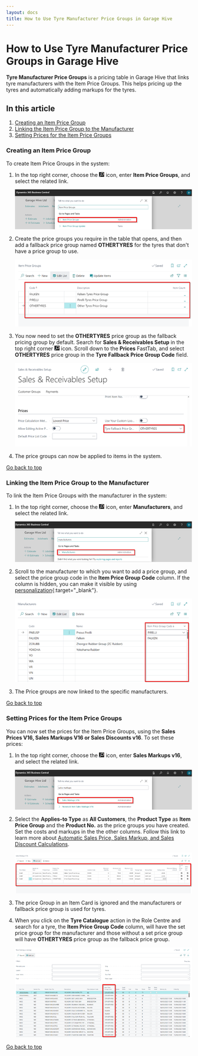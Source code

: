 ```yaml
---
layout: docs
title: How to Use Tyre Manufacturer Price Groups in Garage Hive
---
```


<a name="top"></a>

# How to Use Tyre Manufacturer Price Groups in Garage Hive
**Tyre Manufacturer Price Groups** is a pricing table in Garage Hive that links tyre manufacturers with the Item Price Groups. This helps pricing up the tyres and automatically adding markups for the tyres.


## In this article
1. [Creating an Item Price Group](#creating-an-item-price-group)
2. [Linking the Item Price Group to the Manufacturer](#linking-the-item-price-group-to-the-manufacturer)
3. [Setting Prices for the Item Price Groups](#setting-prices-for-the-item-price-groups)

### Creating an Item Price Group
To create Item Price Groups in the system:
1. In the top right corner, choose the ![](media/search_icon.png) icon, enter **Item Price Groups**, and select the related link.

   ![](media/garagehive-create-item-price-group1.png)

2. Create the price groups you require in the table that opens, and then add a fallback price group named **OTHERTYRES** for the tyres that don't have a price group to use.

   ![](media/garagehive-create-item-price-group2.png)

3. You now need to set the **OTHERTYRES** price group as the fallback pricing group by default. Search for **Sales & Receivables Setup** in the top right corner ![](media/search_icon.png) icon. Scroll down to the **Prices** FastTab, and select **OTHERTYRES** price group in the **Tyre Fallback Price Group Code** field.

   ![](media/garagehive-create-item-price-group3.png)

4. The price groups can now be applied to items in the system.


[Go back to top](#top)

### Linking the Item Price Group to the Manufacturer
To link the Item Price Groups with the manufacturer in the system:
1. In the top right corner, choose the ![](media/search_icon.png) icon, enter **Manufacturers**, and select the related link.

   ![](media/garagehive-item-price-group-manufacturer1.png)

2. Scroll to the manufacturer to which you want to add a price group, and select the price group code in the **Item Price Group Code** column. If the column is hidden, you can make it visible by using [personalization](garagehive-personalising-garage-hive.html#adding-fields-to-pages){:target="_blank"}.

   ![](media/garagehive-item-price-group-manufacturer2.png)

3. The Price groups are now linked to the specific manufacturers.


[Go back to top](#top)

### Setting Prices for the Item Price Groups
You can now set the prices for the Item Price Groups, using the **Sales Prices V16, Sales Markups V16 or Sales Discounts v16**. To set these prices:
1. In the top right corner, choose the ![](media/search_icon.png) icon, enter **Sales Markups v16**, and select the related link.

   ![](media/garagehive-setting-prices-for-item-price-groups1.png)

2. Select the **Applies-to Type** as **All Customers**, the **Product Type** as **Item Price Group** and the **Product No.** as the price groups you have created. Set the costs and markups in the the other columns. Follow this link to learn more about [Automatic Sales Price, Sales Markup, and Sales Discount Calculations](garagehive-automatic-price-markup-and-discount-calculations.html).

   ![](media/garagehive-setting-prices-for-item-price-groups2.png)

3. The price Group in an Item Card is ignored and the manufacturers or fallback price group is used for tyres.
4. When you click on the **Tyre Catalogue** action in the Role Centre and search for a tyre, the **Item Price Group Code** column, will have the set price group for the manufacturer and those without a set price group will have **OTHERTYRES** price group as the fallback price group.

   ![](media/garagehive-setting-prices-for-item-price-groups3.png)


[Go back to top](#top)